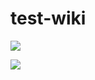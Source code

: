 # test-wiki

![](https://img.shields.io/endpoint?url=https://raw.githubusercontent.com/wiki/cctan777/test-wiki/my-badge.md)

![](https://img.shields.io/endpoint?url=https://raw.githubusercontent.com/wiki/cctan777/test-wiki/NoiseOptimiser-coverage-badge.svg)